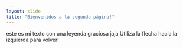 ```yaml
---
layout: slide
title: "Bienvenidos a la segunda página!"
---
```

este es mi texto con una leyenda graciosa jaja
Utiliza la flecha hacia la izquierda para volver!
